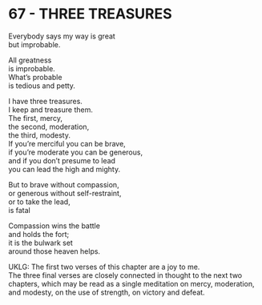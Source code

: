 # 67 - THREE TREASURES



Everybody says my way is great  
but improbable.  

All greatness  
is improbable.  
What’s probable  
is tedious and petty.  

I have three treasures.  
I keep and treasure them.  
The first, mercy,  
the second, moderation,  
the third, modesty.  
If you’re merciful you can be brave,  
if you’re moderate you can be generous,  
and if you don’t presume to lead  
you can lead the high and mighty.  

But to brave without compassion,  
or generous without self-restraint,  
or to take the lead,  
is fatal  

Compassion wins the battle  
and holds the fort;  
it is the bulwark set  
around those heaven helps.  


UKLG: The first two verses of this chapter are a joy to me.  
    The three final verses are closely connected in thought to the next two chapters, which may be read as a single meditation on mercy, moderation, and modesty, on the use of strength, on victory and defeat.  

